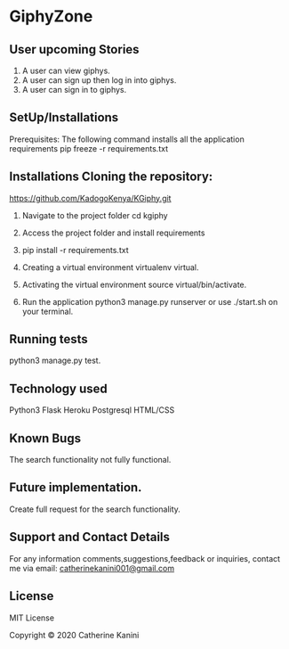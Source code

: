 # GiphyZone
## User upcoming Stories
1. A user can view giphys.
2. A user can sign up then log in into giphys.
3. A user can sign in to giphys.
## SetUp/Installations
Prerequisites: The following command installs all the application requirements pip freeze -r requirements.txt

## Installations Cloning the repository:
 https://github.com/KadogoKenya/KGiphy.git

1. Navigate to the project folder cd kgiphy

2. Access the project folder and install requirements

3. pip install -r requirements.txt

4. Creating a virtual environment virtualenv virtual.

5. Activating the virtual environment source virtual/bin/activate.

6. Run the application python3 manage.py runserver or use ./start.sh on your terminal.

## Running tests

python3 manage.py test.

## Technology used
Python3 Flask Heroku Postgresql HTML/CSS

## Known Bugs
The search functionality not fully functional.

## Future implementation.
Create full request for the search functionality.

## Support and Contact Details
For any information comments,suggestions,feedback or inquiries, contact me via email: catherinekanini001@gmail.com

## License
MIT License

Copyright © 2020 Catherine Kanini
